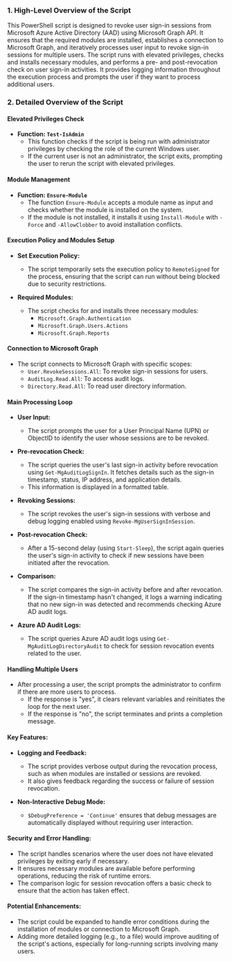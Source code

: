 ### 1. **High-Level Overview of the Script**

This PowerShell script is designed to revoke user sign-in sessions from Microsoft Azure Active Directory (AAD) using Microsoft Graph API. It ensures that the required modules are installed, establishes a connection to Microsoft Graph, and iteratively processes user input to revoke sign-in sessions for multiple users. The script runs with elevated privileges, checks and installs necessary modules, and performs a pre- and post-revocation check on user sign-in activities. It provides logging information throughout the execution process and prompts the user if they want to process additional users.

### 2. **Detailed Overview of the Script**

#### **Elevated Privileges Check**
- **Function: `Test-IsAdmin`**
  - This function checks if the script is being run with administrator privileges by checking the role of the current Windows user.
  - If the current user is not an administrator, the script exits, prompting the user to rerun the script with elevated privileges.

#### **Module Management**
- **Function: `Ensure-Module`**
  - The function `Ensure-Module` accepts a module name as input and checks whether the module is installed on the system.
  - If the module is not installed, it installs it using `Install-Module` with `-Force` and `-AllowClobber` to avoid installation conflicts.

#### **Execution Policy and Modules Setup**
- **Set Execution Policy:**
  - The script temporarily sets the execution policy to `RemoteSigned` for the process, ensuring that the script can run without being blocked due to security restrictions.
  
- **Required Modules:**
  - The script checks for and installs three necessary modules:
    - `Microsoft.Graph.Authentication`
    - `Microsoft.Graph.Users.Actions`
    - `Microsoft.Graph.Reports`

#### **Connection to Microsoft Graph**
- The script connects to Microsoft Graph with specific scopes:
  - `User.RevokeSessions.All`: To revoke sign-in sessions for users.
  - `AuditLog.Read.All`: To access audit logs.
  - `Directory.Read.All`: To read user directory information.

#### **Main Processing Loop**
- **User Input:**
  - The script prompts the user for a User Principal Name (UPN) or ObjectID to identify the user whose sessions are to be revoked.
  
- **Pre-revocation Check:**
  - The script queries the user's last sign-in activity before revocation using `Get-MgAuditLogSignIn`. It fetches details such as the sign-in timestamp, status, IP address, and application details.
  - This information is displayed in a formatted table.

- **Revoking Sessions:**
  - The script revokes the user's sign-in sessions with verbose and debug logging enabled using `Revoke-MgUserSignInSession`.

- **Post-revocation Check:**
  - After a 15-second delay (using `Start-Sleep`), the script again queries the user's sign-in activity to check if new sessions have been initiated after the revocation.
  
- **Comparison:**
  - The script compares the sign-in activity before and after revocation. If the sign-in timestamp hasn't changed, it logs a warning indicating that no new sign-in was detected and recommends checking Azure AD audit logs.
  
- **Azure AD Audit Logs:**
  - The script queries Azure AD audit logs using `Get-MgAuditLogDirectoryAudit` to check for session revocation events related to the user.

#### **Handling Multiple Users**
- After processing a user, the script prompts the administrator to confirm if there are more users to process.
  - If the response is "yes", it clears relevant variables and reinitiates the loop for the next user.
  - If the response is "no", the script terminates and prints a completion message.

#### **Key Features:**
- **Logging and Feedback:**
  - The script provides verbose output during the revocation process, such as when modules are installed or sessions are revoked.
  - It also gives feedback regarding the success or failure of session revocation.
  
- **Non-Interactive Debug Mode:**
  - `$DebugPreference = 'Continue'` ensures that debug messages are automatically displayed without requiring user interaction.

#### **Security and Error Handling:**
- The script handles scenarios where the user does not have elevated privileges by exiting early if necessary.
- It ensures necessary modules are available before performing operations, reducing the risk of runtime errors.
- The comparison logic for session revocation offers a basic check to ensure that the action has taken effect.

#### **Potential Enhancements:**
- The script could be expanded to handle error conditions during the installation of modules or connection to Microsoft Graph.
- Adding more detailed logging (e.g., to a file) would improve auditing of the script's actions, especially for long-running scripts involving many users.
